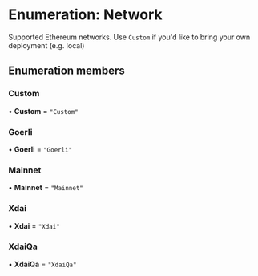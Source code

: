 # Enumeration: Network

Supported Ethereum networks. Use `Custom` if you'd like to bring your own deployment (e.g. local)

## Enumeration members

### Custom

• **Custom** = `"Custom"`

### Goerli

• **Goerli** = `"Goerli"`

### Mainnet

• **Mainnet** = `"Mainnet"`

### Xdai

• **Xdai** = `"Xdai"`

### XdaiQa

• **XdaiQa** = `"XdaiQa"`
